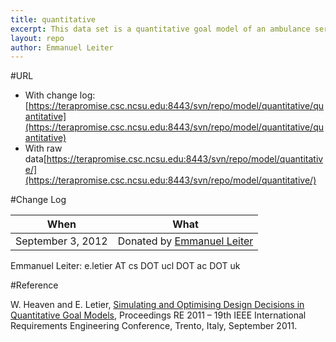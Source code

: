 ```yaml
---
title: quantitative
excerpt: This data set is a quantitative goal model of an ambulance service system.
layout: repo
author: Emmanuel Leiter
---
```



#URL

  * With change log:[https://terapromise.csc.ncsu.edu:8443/svn/repo/model/quantitative/quantitative](https://terapromise.csc.ncsu.edu:8443/svn/repo/model/quantitative/quantitative)
  * With raw data[https://terapromise.csc.ncsu.edu:8443/svn/repo/model/quantitative/](https://terapromise.csc.ncsu.edu:8443/svn/repo/model/quantitative/)

#Change Log

When | What---- | ----
September 3, 2012 | Donated by [Emmanuel Leiter](http://letier.cs.ucl.ac.uk/)

Emmanuel Leiter: e.letier AT cs DOT ucl DOT ac DOT uk

#Reference

W. Heaven and E. Letier, [Simulating and Optimising Design Decisions in Quantitative Goal Models](http://www0.cs.ucl.ac.uk/staff/e.letier/publications/goalSim-RE2011.pdf), Proceedings RE 2011 – 19th IEEE International Requirements Engineering Conference, Trento, Italy, September 2011.